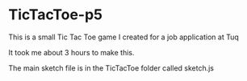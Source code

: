 # TicTacToe-p5
This is a small Tic Tac Toe game I created for a job application at Tuq

It took me about 3 hours to make this.

The main sketch file is in the TicTacToe folder called sketch.js
